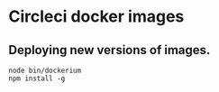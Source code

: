 # Circleci docker images

## Deploying new versions of images.

```
node bin/dockerium
npm install -g
```
